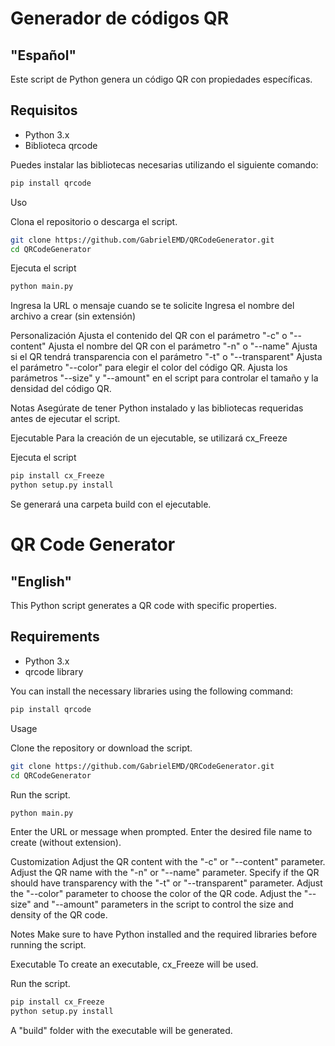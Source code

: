 # Generador de códigos QR

## "Español"
Este script de Python genera un código QR con propiedades específicas.

## Requisitos

- Python 3.x
- Biblioteca qrcode

Puedes instalar las bibliotecas necesarias utilizando el siguiente comando:

```bash
pip install qrcode
```
Uso

Clona el repositorio o descarga el script.

```bash
git clone https://github.com/GabrielEMD/QRCodeGenerator.git
cd QRCodeGenerator
```

Ejecuta el script
```bash
python main.py
```

Ingresa la URL o mensaje cuando se te solicite
Ingresa el nombre del archivo a crear (sin extensión)

Personalización
Ajusta el contenido del QR con el parámetro "-c" o "--content"
Ajusta el nombre del QR con el parámetro "-n" o "--name"
Ajusta si el QR tendrá transparencia con el parámetro "-t" o "--transparent"
Ajusta el parámetro "--color" para elegir el color del código QR.
Ajusta los parámetros "--size" y "--amount" en el script para controlar el tamaño y la densidad del código QR.

Notas
Asegúrate de tener Python instalado y las bibliotecas requeridas antes de ejecutar el script.

Ejecutable
Para la creación de un ejecutable, se utilizará cx_Freeze

Ejecuta el script
```bash
pip install cx_Freeze
python setup.py install
```

Se generará una carpeta build con el ejecutable.

# QR Code Generator
## "English"

This Python script generates a QR code with specific properties.

## Requirements

- Python 3.x
- qrcode library

You can install the necessary libraries using the following command:

```bash
pip install qrcode
```
Usage

Clone the repository or download the script.
```bash
git clone https://github.com/GabrielEMD/QRCodeGenerator.git
cd QRCodeGenerator
```

Run the script.
```bash
python main.py
```

Enter the URL or message when prompted.
Enter the desired file name to create (without extension).

Customization
Adjust the QR content with the "-c" or "--content" parameter.
Adjust the QR name with the "-n" or "--name" parameter.
Specify if the QR should have transparency with the "-t" or "--transparent" parameter.
Adjust the "--color" parameter to choose the color of the QR code.
Adjust the "--size" and "--amount" parameters in the script to control the size and density of the QR code.

Notes
Make sure to have Python installed and the required libraries before running the script.

Executable
To create an executable, cx_Freeze will be used.

Run the script.
```bash
pip install cx_Freeze
python setup.py install
```

A "build" folder with the executable will be generated.
